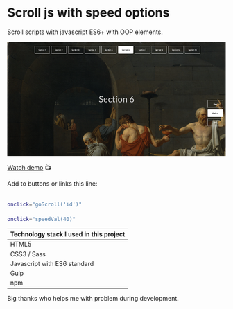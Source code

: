 # Scroll js with speed options

Scroll scripts with javascript ES6+ with OOP elements. 

![ScrollOptions](screenshot-scroll.png)


[Watch demo](https://haendzel.github.io/scroll-with-options-js/) 📺 

Add to buttons or links this line:
```bash

onclick="goScroll('id')"

onclick="speedVal(40)"

```

| Technology stack I used in this project |
|--------------|
|HTML5 |
|CSS3 / Sass |
|Javascript with ES6 standard |
|Gulp |
|npm |


Big thanks who helps me with problem during development.

